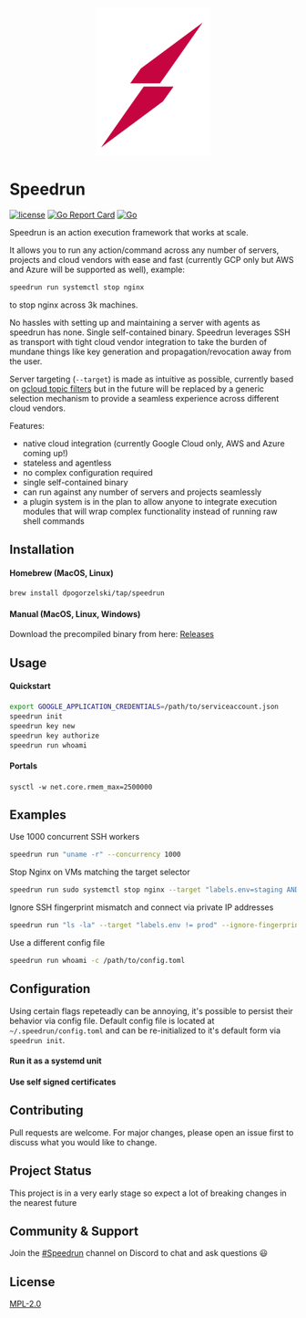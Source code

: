 <p align="center">
  <a rel="nofollow">
    <img src="docs/logo.png?raw=true" width="200" style="max-width:100%;">
  </a>
</p>


# Speedrun
[![license](https://img.shields.io/badge/license-MPL2-blue.svg)](https://github.com/dpogorzelski/speedrun/blob/master/LICENSE)
[![Go Report Card](https://goreportcard.com/badge/github.com/dpogorzelski/speedrun)](https://goreportcard.com/report/github.com/dpogorzelski/speedrun)
[![Go](https://github.com/dpogorzelski/speedrun/actions/workflows/go.yml/badge.svg)](https://github.com/dpogorzelski/speedrun/actions/workflows/go.yml)

Speedrun is an action execution framework that works at scale.

It allows you to run any action/command across any number of servers, projects and cloud vendors with ease and fast (currently GCP only but AWS and Azure will be supported as well), example:

```bash
speedrun run systemctl stop nginx
```

 to stop nginx across 3k machines.

No hassles with setting up and maintaining a server with agents as speedrun has none. Single self-contained binary. Speedrun leverages SSH as transport with tight cloud vendor integration to take the burden of mundane things like key generation and propagation/revocation away from the user.

Server targeting (`--target`) is made as intuitive as possible, currently based on [gcloud topic filters](https://cloud.google.com/sdk/gcloud/reference/topic/filters) but in the future will be replaced by a generic selection mechanism to provide a seamless experience across different cloud vendors.


Features:

* native cloud integration (currently Google Cloud only, AWS and Azure coming up!)
* stateless and agentless
* no complex configuration required
* single self-contained binary
* can run against any number of servers and projects seamlessly
* a plugin system is in the plan to allow anyone to integrate execution modules that will wrap complex functionality instead of running raw shell commands


## Installation

#### Homebrew (MacOS, Linux)
```bash
brew install dpogorzelski/tap/speedrun
```

#### Manual (MacOS, Linux, Windows)
Download the precompiled binary from here: [Releases](https://github.com/dpogorzelski/speedrun/releases)
## Usage

#### Quickstart
```bash
export GOOGLE_APPLICATION_CREDENTIALS=/path/to/serviceaccount.json
speedrun init
speedrun key new
speedrun key authorize
speedrun run whoami
```

#### Portals

`sysctl -w net.core.rmem_max=2500000`

## Examples

Use 1000 concurrent SSH workers

```bash
speedrun run "uname -r" --concurrency 1000
```

Stop Nginx on VMs matching the target selector

```bash
speedrun run sudo systemctl stop nginx --target "labels.env=staging AND labels.app=foobar"
```

Ignore SSH fingerprint mismatch and connect via private IP addresses

```bash
speedrun run "ls -la" --target "labels.env != prod" --ignore-fingerprint --concurrency 1000 --use-private-ip
```

Use a different config file

```bash
speedrun run whoami -c /path/to/config.toml
```

## Configuration

Using certain flags repeteadly can be annoying, it's possible to persist their behavior via config file. Default config file is located at `~/.speedrun/config.toml` and can be re-initialized to it's default form via `speedrun init`.

#### Run it as a systemd unit


#### Use self signed certificates

## Contributing

Pull requests are welcome. For major changes, please open an issue first to discuss what you would like to change.

## Project Status

This project is in a very early stage so expect a lot of breaking changes in the nearest future

## Community & Support

Join the [#Speedrun](https://discord.gg/nkVvPnRvrJ) channel on Discord to chat and ask questions 😃

## License

[MPL-2.0](LICENSE)
